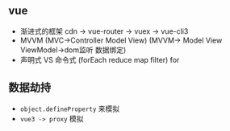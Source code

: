 ## vue
- 渐进式的框架 cdn -> vue-router -> vuex -> vue-cli3
- MVVM  (MVC->Controller Model View)  (MVVM-> Model View ViewModel->dom监听  数据绑定)
- 声明式 VS 命令式 (forEach reduce map filter) for

## 数据劫持
- `object.defineProperty` 来模拟
- `vue3 -> proxy` 模拟

